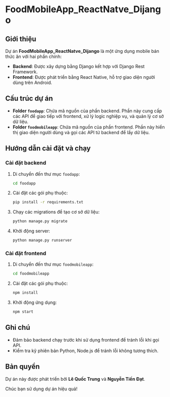 # FoodMobileApp_ReactNatve_Dijango

## Giới thiệu
Dự án **FoodMobileApp_ReactNatve_Dijango** là một ứng dụng mobile bán thức ăn với hai phần chính:

- **Backend**: Được xây dựng bằng Django kết hợp với Django Rest Framework.
- **Frontend**: Được phát triển bằng React Native, hỗ trợ giao diện người dùng trên Android.

## Cấu trúc dự án

- **Folder `foodapp`**: Chứa mã nguồn của phần backend. Phần này cung cấp các API để giao tiếp với frontend, xử lý logic nghiệp vụ, và quản lý cơ sở dữ liệu.
- **Folder `foodmobileapp`**: Chứa mã nguồn của phần frontend. Phần này hiển thị giao diện người dùng và gọi các API từ backend để lấy dữ liệu.

## Hướng dẫn cài đặt và chạy

### Cài đặt backend
1. Di chuyển đến thư mục `foodapp`:
   ```bash
   cd foodapp
   ```
2. Cài đặt các gói phụ thuộc:
   ```bash
   pip install -r requirements.txt
   ```
3. Chạy các migrations để tạo cơ sở dữ liệu:
   ```bash
   python manage.py migrate
   ```
4. Khởi động server:
   ```bash
   python manage.py runserver
   ```

### Cài đặt frontend
1. Di chuyển đến thư mục `foodmobileapp`:
   ```bash
   cd foodmobileapp
   ```
2. Cài đặt các gói phụ thuộc:
   ```bash
   npm install
   ```
3. Khởi động ứng dụng:
   ```bash
   npm start
   ```

## Ghi chú
- Đảm bảo backend chạy trước khi sử dụng frontend để tránh lỗi khi gọi API.
- Kiểm tra kỹ phiên bản Python, Node.js để tránh lỗi không tương thích.

## Bản quyền

Dự án này được phát triển bởi **Lê Quốc Trung** và **Nguyễn Tiến Đạt**.


Chúc bạn sử dụng dự án hiệu quả!
